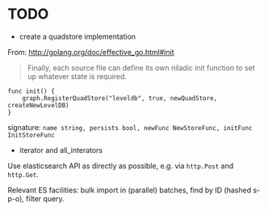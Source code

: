 TODO
====

* create a quadstore implementation

From: http://golang.org/doc/effective_go.html#init

> Finally, each source file can define its own niladic init function to set up whatever state is required.

    func init() {
        graph.RegisterQuadStore("leveldb", true, newQuadStore, createNewLevelDB)
    }

signature: `name string, persists bool, newFunc NewStoreFunc, initFunc InitStoreFunc`

* iterator and all_interators

Use elasticsearch API as directly as possible, e.g. via `http.Post` and `http.Get`.

Relevant ES facilities: bulk import in (parallel) batches, find by ID (hashed s-p-o), filter query.

